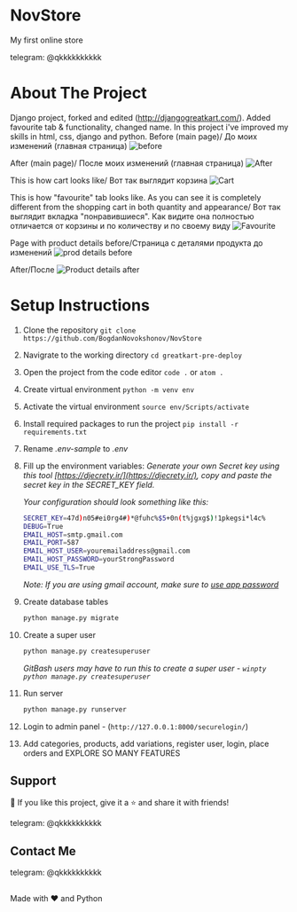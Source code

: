 # NovStore
My first online store

<p align="left">
  telegram: @qkkkkkkkkkk
</p>

# About The Project
Django project, forked and edited (http://djangogreatkart.com/). Added favourite tab & functionality, changed name. 
 In this project i've improved my skills in html, css, django and python.
 </n>
Before (main page)/ До моих изменений (главная страница)
![before](https://github.com/BogdanNovokshonov/NovStore/assets/120629135/3774214b-7405-4f03-8268-c1a9e775bc43)


After (main page)/ После моих изменений (главная страница)
![After](https://github.com/BogdanNovokshonov/NovStore/assets/120629135/bed8e327-62b9-49ad-8efb-653352aafdb0)


This is how cart looks like/ Вот так выглядит корзина
![Cart](https://github.com/BogdanNovokshonov/NovStore/assets/120629135/fecb588a-3d73-43dc-af08-01207280bc92)


This is how "favourite" tab looks like. As you can see it is completely different from the shopping cart in both quantity and appearance/ Вот так выглядит вкладка "понравившиеся". 
Как видите она полностью отличается от корзины и по количеству и по своему виду 
![Favourite](https://github.com/BogdanNovokshonov/NovStore/assets/120629135/4de4da2a-9ec6-429b-aca8-647916210a16)


Page with product details before/Страница с деталями продукта до изменений
![prod details before](https://github.com/BogdanNovokshonov/NovStore/assets/120629135/01659848-8235-43c3-9a5d-5413bbe45ee9)


After/После 
![Product details after](https://github.com/BogdanNovokshonov/NovStore/assets/120629135/b9c5a4b1-7c7e-4b48-9166-b1dbab7c2f68)




# Setup Instructions

1. Clone the repository `git clone https://github.com/BogdanNovokshonov/NovStore`
2. Navigrate to the working directory `cd greatkart-pre-deploy`
3. Open the project from the code editor `code .` or `atom .`
4. Create virtual environment `python -m venv env`
5. Activate the virtual environment `source env/Scripts/activate`
6. Install required packages to run the project `pip install -r requirements.txt`
7. Rename _.env-sample_ to _.env_
8. Fill up the environment variables:
    _Generate your own Secret key using this tool [https://djecrety.ir/](https://djecrety.ir/), copy and paste the secret key in the SECRET_KEY field._

    _Your configuration should look something like this:_
    ```sh
    SECRET_KEY=47d)n05#ei0rg4#)*@fuhc%$5+0n(t%jgxg$)!1pkegsi*l4c%
    DEBUG=True
    EMAIL_HOST=smtp.gmail.com
    EMAIL_PORT=587
    EMAIL_HOST_USER=youremailaddress@gmail.com
    EMAIL_HOST_PASSWORD=yourStrongPassword
    EMAIL_USE_TLS=True
    ```
    _Note: If you are using gmail account, make sure to [use app password](https://support.google.com/accounts/answer/185833)_
9. Create database tables
    ```sh
    python manage.py migrate
    ```
10. Create a super user
    ```sh
    python manage.py createsuperuser
    ```
    _GitBash users may have to run this to create a super user - `winpty python manage.py createsuperuser`_
11. Run server
    ```sh
    python manage.py runserver
    ```
12. Login to admin panel - (`http://127.0.0.1:8000/securelogin/`)
13. Add categories, products, add variations, register user, login, place orders and EXPLORE SO MANY FEATURES




## Support
💙 If you like this project, give it a ⭐ and share it with friends!

<p align="left">
  telegram: @qkkkkkkkkkk
</p>

## Contact Me
<p align="left">
  telegram: @qkkkkkkkkkk
</p>

##
Made with ❤️ and Python
